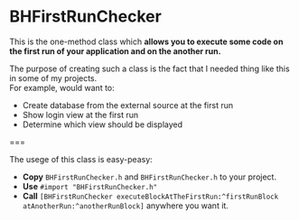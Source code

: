 BHFirstRunChecker
=================

This is the one-method class which **allows you to execute some code on the first run of your application and on the another run.**  
  
The purpose of creating such a class is the fact that I needed thing like this in some of my projects.  
For example, would want to:

* Create database from the external source at the first run
* Show login view at the first run
* Determine which view should be displayed 

===

The usege of this class is easy-peasy:

* **Copy** `BHFirstRunChecker.h` and `BHFirstRunChecker.h` to your project.
* **Use** `#import "BHFirstRunChecker.h"`
* **Call** `[BHFirstRunChecker executeBlockAtTheFirstRun:^firstRunBlock atAnotherRun:^anotherRunBlock]` anywhere you want it.
